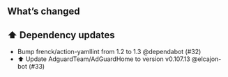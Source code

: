 ## What’s changed
## ⬆️ Dependency updates

- Bump frenck/action-yamllint from 1.2 to 1.3 @dependabot (#32)
- ⬆️ Update AdguardTeam/AdGuardHome to version v0.107.13 @elcajon-bot (#33)
